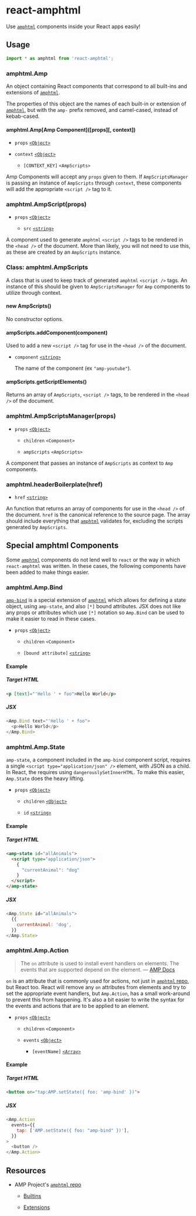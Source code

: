 # react-amphtml

Use [`amphtml`][amp repo] components inside your React apps easily!

## Usage

```js
import * as amphtml from 'react-amphtml';
```

### amphtml.Amp

An object containing React components that correspond to all built-ins and
extensions of [`amphtml`][amp repo].

The properties of this object are the names of each built-in or extension of
[`amphtml`][amp repo], but with the `amp-` prefix removed, and camel-cased,
instead of kebab-cased.

#### amphtml.Amp\[Amp Component\](\[props\]\[, context\])

*   `props` [`<Object>`][mdn object]

*   `context` [`<Object>`][mdn object]

    *   `[CONTEXT_KEY]` `<AmpScripts>`

Amp Components will accept any `props` given to them. If `AmpScriptsManager` is
passing an instance of `AmpScripts` through `context`, these components will add
the appropriate `<script />` tag to it.

### amphtml.AmpScript(props)

*   `props` [`<Object>`][mdn object]

    *   `src` [`<string>`][mdn string]

A component used to generate `amphtml` `<script />` tags to be rendered in the
`<head />` of the document. More than likely, you will not need to use this, as
these are created by an `AmpScripts` instance.

### Class: amphtml.AmpScripts

A class that is used to keep track of generated `amphtml` `<script />` tags. An
instance of this should be given to `AmpScriptsManager` for `Amp` components to
utilize through context.

#### new AmpScripts()

No constructor options.

#### ampScripts.addComponent(component)

Used to add a new `<script />` tag for use in the `<head />` of the
document.

*   `component` [`<string>`][mdn string]

    The name of the component (ex `"amp-youtube"`).

#### ampScripts.getScriptElements()

Returns an array of `AmpScripts`, `<script />` tags, to be rendered in the
`<head />` of the document.

### amphtml.AmpScriptsManager(props)

*   `props` [`<Object>`][mdn object]

    *   `children` `<Component>`

    *   `ampScripts` `<AmpScripts>`

A component that passes an instance of `AmpScripts` as context to `Amp`
components.

### amphtml.headerBoilerplate(href)

*   `href` [`<string>`][mdn string]

An function that returns an array of components for use in the `<head />` of the
document. `href` is the canonical reference to the source page. The array should
include everything that [`amphtml`][amp repo] validates for, excluding the
scripts generated by `AmpScripts`.

## Special amphtml Components

Some [`amphtml`][amp repo] components do not lend well to `react` or the way in
which `react-amphtml` was written. In these cases, the following components have
been added to make things easier.

### amphtml.Amp.Bind

[`amp-bind`][amp docs amp-bind] is a special extension of [`amphtml`][amp repo]
which allows for defining a state object, using `amp-state`, and also `[*]`
bound attributes. JSX does not like any props or attributes which use `[*]`
notation so `Amp.Bind` can be used to make it easier to read in these cases.

*   `props` [`<Object>`][mdn object]

    *   `children` `<Component>`

    *   `[bound attribute]` [`<string>`][mdn string]

#### Example

##### Target HTML

```html
<p [text]="'Hello ' + foo">Hello World</p>
```

##### JSX

```js
<Amp.Bind text="'Hello ' + foo">
  <p>Hello World</p>
</Amp.Bind>
```

[amp docs amp-bind]: https://www.ampproject.org/docs/reference/components/amp-bind

### amphtml.Amp.State

`amp-state`, a component included in the `amp-bind` component script, requires
a single `<script type="application/json" />` element, with JSON as a child. In
React, the requires using `dangerouslySetInnerHTML`. To make this easier,
`Amp.State` does the heavy lifting.

*   `props` [`<Object>`][mdn object]

    *   `children` [`<Object>`][mdn object]

    *   `id` [`<string>`][mdn string]

#### Example

##### Target HTML

```html
<amp-state id="allAnimals">
  <script type="application/json">
    {
      "currentAnimal": "dog"
    }
  </script>
</amp-state>
```

##### JSX

```js
<Amp.State id="allAnimals">
  {{
    currentAnimal: 'dog',
  }}
</Amp.State>
```

### amphtml.Amp.Action

> The `on` attribute is used to install event handlers on elements. The events
> that are supported depend on the element. &mdash; [AMP Docs][amp docs on]

`on` is an attribute that is commonly used for actions, not just in
[`amphtml` repo][amp repo], but React too. React will remove any `on` attributes
from elements and try to set the appropriate event handlers, but `Amp.Action`,
has a small work-around to prevent this from happening. It's also a bit easier
to write the syntax for the events and actions that are to be applied to an
element.

*   `props` [`<Object>`][mdn object]

    *   `children` `<Component>`

    *   `events` [`<Object>`][mdn object]

        *   `[eventName]` [`<Array>`][mdn array]

#### Example

##### Target HTML

```html
<button on="tap:AMP.setState({ foo: 'amp-bind' })">
```

##### JSX

```js
<Amp.Action
  events={{
    tap: ['AMP.setState({ foo: "amp-bind" })'],
  }}
>
  <button />
</Amp.Action>
```

[amp docs on]: https://www.ampproject.org/docs/reference/common_attributes#on

## Resources

*   AMP Project's [`amphtml` repo][amp repo]

    *   [Builtins][amp repo builtins]

    *   [Extensions][amp repo extensions]

[amp repo]: https://github.com/ampproject/amphtml
[amp repo builtins]: ttps://github.com/ampproject/amphtml/tree/master/builtins
[amp repo extensions]: https://github.com/ampproject/amphtml/tree/master/extensions
[mdn object]: https://developer.mozilla.org/en-US/docs/Web/JavaScript/Reference/Global_Objects/Object
[mdn string]: https://developer.mozilla.org/en-US/docs/Web/JavaScript/Data_structures#String_type
[mdn array]: https://developer.mozilla.org/en-US/docs/Web/JavaScript/Reference/Global_Objects/Array
